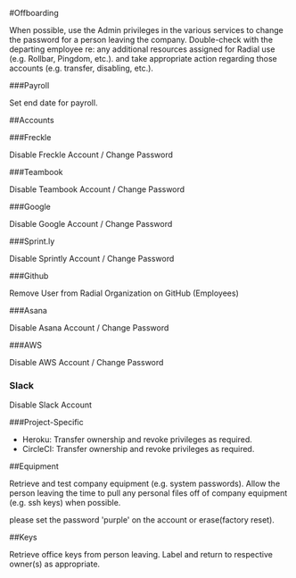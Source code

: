 #Offboarding

When possible, use the Admin privileges in the various services to change the
password for a person leaving the company. Double-check with the departing
employee re: any additional resources assigned for Radial use (e.g. Rollbar,
Pingdom, etc.). and take appropriate action regarding those accounts (e.g.
transfer, disabling, etc.).

###Payroll

Set end date for payroll.

##Accounts

###Freckle

Disable Freckle Account / Change Password

###Teambook

Disable Teambook Account / Change Password

###Google

Disable Google Account / Change Password

###Sprint.ly

Disable Sprintly Account / Change Password

###Github

Remove User from Radial Organization on GitHub (Employees)

###Asana

Disable Asana Account / Change Password

###AWS

Disable AWS Account / Change Password

### Slack

Disable Slack Account

###Project-Specific

* Heroku: Transfer ownership and revoke privileges as required.
* CircleCI: Transfer ownership and revoke privileges as required.

##Equipment

Retrieve and test company equipment (e.g. system passwords). Allow the person
leaving the time to pull any personal files off of company equipment (e.g. ssh
keys) when possible.

please set the password 'purple' on the account or erase(factory reset).

##Keys

Retrieve office keys from person leaving. Label and return to respective
owner(s) as appropriate.
